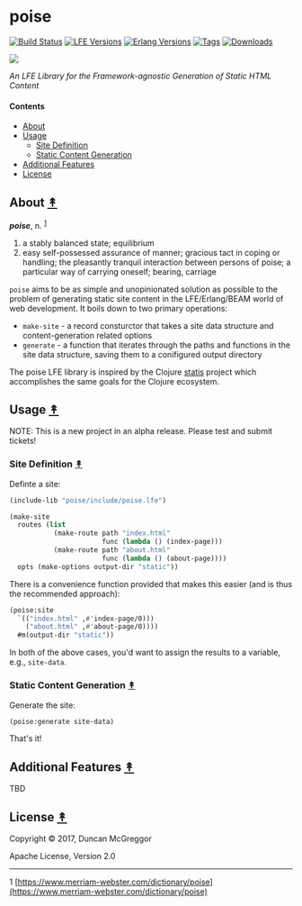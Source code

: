 # poise

[![Build Status][travis badge]][travis]
[![LFE Versions][lfe badge]][lfe]
[![Erlang Versions][erlang badge]][versions]
[![Tags][github tags badge]][github tags]
[![Downloads][hex downloads]][hex package]

[![][project-logo]][project-logo-large]

*An LFE Library for the Framework-agnostic Generation of Static HTML Content*


#### Contents

* [About](#about-)
* [Usage](#usage-)
  * [Site Definition](#site-definition-)
  * [Static Content Generation](#static-content-generation-)
* [Additional Features](#additional-features-)
* [License](#license-)


## About [&#x219F;](#contents)

<em><strong>poise</strong></em>, n. <sup>[1](#footnote1)</sup>

1. a stably balanced state; equilibrium
1. easy self-possessed assurance of manner; gracious tact in coping or
   handling; the pleasantly tranquil interaction between persons of poise; a
   particular way of carrying oneself; bearing, carriage

`poise` aims to be as simple and unopinionated solution as possible to the
problem of generating static site content in the LFE/Erlang/BEAM world of web
development. It boils down to two primary operations:

* `make-site` - a record consturctor that takes a site data structure and
  content-generation related options
* `generate` - a function that iterates through the paths and functions in the
  site data structure, saving them to a conifigured output directory

The poise LFE library is inspired by the Clojure
[statis](https://github.com/magnars/stasis) project which accomplishes the
same goals for the Clojure ecosystem.


## Usage [&#x219F;](#contents)

NOTE: This is a new project in an alpha release. Please test and submit tickets!


### Site Definition [&#x219F;](#contents)

Definte a site:

```cl
(include-lib "poise/include/poise.lfe")

(make-site
  routes (list
           (make-route path "index.html"
                       func (lambda () (index-page)))
           (make-route path "about.html"
                       func (lambda () (about-page))))
  opts (make-options output-dir "static"))
```

There is a convenience function provided that makes this easier (and is
thus the recommended approach):

```cl
(poise:site
  `(("index.html" ,#'index-page/0)))
    ("about.html" ,#'about-page/0))))
  #m(output-dir "static"))
```

In both of the above cases, you'd want to assign the results to a variable,
e.g., `site-data`.


### Static Content Generation [&#x219F;](#contents)

Generate the site:

```cl
(poise:generate site-data)
```

That's it!


## Additional Features [&#x219F;](#contents)

TBD


## License [&#x219F;](#contents)

Copyright © 2017, Duncan McGreggor

Apache License, Version 2.0


----
<a name="footnote1">1</a>
[https://www.merriam-webster.com/dictionary/poise](https://www.merriam-webster.com/dictionary/poise)


<!-- Named page links below: /-->

[project-logo]: resources/images/logo.png
[project-logo-large]: resources/images/logo-large.png
[org]: https://github.com/lfex
[github]: https://github.com/lfex/poise
[gitlab]: https://gitlab.com/lfex/poise
[travis]: https://travis-ci.org/lfex/poise
[travis badge]: https://img.shields.io/travis/lfex/poise.svg
[lfe]: https://github.com/rvirding/lfe
[lfe badge]: https://img.shields.io/badge/lfe-1.2+-blue.svg
[erlang badge]: https://img.shields.io/badge/erlang-18+-blue.svg
[versions]: https://github.com/lfex/poise/blob/master/.travis.yml
[github tags]: https://github.com/lfex/poise/tags
[github tags badge]: https://img.shields.io/github/tag/lfex/poise.svg
[github downloads]: https://img.shields.io/github/downloads/atom/atom/total.svg
[hex badge]: https://img.shields.io/hexpm/v/poise.svg
[hex package]: https://hex.pm/packages/poise
[hex downloads]: https://img.shields.io/hexpm/dt/poise.svg

